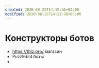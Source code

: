 ```yaml
---
created: 2020-08-25T14:19:55+03:00
modified: 2020-08-25T14:21:38+03:00
---
```


# Конструкторы ботов

* <https://tbiz.pro/> магазин
* Puzzlebot боты
*